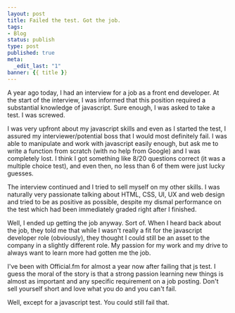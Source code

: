 ```yaml
---
layout: post
title: Failed the test. Got the job.
tags:
- Blog
status: publish
type: post
published: true
meta:
  _edit_last: "1"
banner: {{ title }}
---
```

A year ago today, I had an interview for a job as a front end developer. At the start of the interview, I was informed that this position required a substantial knowledge of javascript. Sure enough, I was asked to take a test. I was screwed.

I was very upfront about my javascript skills and even as I started the test, I assured my interviewer/potential boss that I would most definitely fail. I was able to manipulate and work with javascript easily enough, but ask me to write a function from scratch (with no help from Google) and I was completely lost. I think I got something like 8/20 questions correct (it was a multiple choice test), and even then, no less than 6 of them were just lucky guesses.

The interview continued and I tried to sell myself on my other skills.  I was naturally very passionate talking about HTML, CSS, UI, UX and web design and tried to be as positive as possible, despite my dismal performance on the test which had been immediately graded right after I finished.

Well, I ended up getting the job anyway.  Sort of.  When I heard back about the job, they told me that while I wasn't really a fit for the javascript developer role (obviously), they thought I could still be an asset to the company in a slightly different role.  My passion for my work and my drive to always want to learn more had gotten me the job.

I've been with Official.fm for almost a year now after failing that js test. I guess the moral of the story is that a strong passion learning new things is almost as important and any specific requirement on a job posting.  Don't sell yourself short and love what you do and you can't fail.

Well, except for a javascript test.  You could still fail that.
